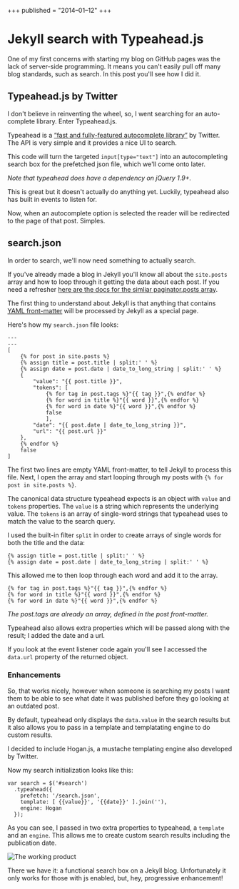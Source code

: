 +++
published = "2014–01–12"
+++

# Jekyll search with Typeahead.js

One of my first concerns with starting my blog on GitHub pages was the lack of
server-side programming. It means you can't easily pull off many blog standards,
such as search. In this post you'll see how I did it.

## Typeahead.js by Twitter

I don't believe in reinventing the wheel, so, I went searching for an
auto-complete library. Enter Typeahead.js.

Typeahead is a [“fast and fully-featured autocomplete
library”](http://twitter.github.io/typeahead.js/) by Twitter. The API is very
simple and it provides a nice UI to search.


This code will turn the targeted `input[type="text"]` into an autocompleting
search box for the prefetched json file, which we'll come onto later.

*Note that typeahead does have a dependency on jQuery 1.9+.*

This is great but it doesn't actually do anything yet. Luckily, typeahead also
has built in events to listen for.


Now, when an autocomplete option is selected the reader will be redirected to
the page of that post. Simples.

## search.json

In order to search, we'll now need something to actually search.

If you've already made a blog in Jekyll you'll know all about the `site.posts`
array and how to loop through it getting the data about each post. If you need a
refresher [here are the docs for the simliar paginator.posts
array](http://jekyllrb.com/docs/pagination/).

The first thing to understand about Jekyll is that anything that contains [YAML
front-matter](http://jekyllrb.com/docs/frontmatter/) will be processed by Jekyll
as a special page.

Here's how my `search.json` file looks:

```
---
---
[
    {% for post in site.posts %}
    {% assign title = post.title | split:' ' %}
    {% assign date = post.date | date_to_long_string | split:' ' %}
    {
        "value": "{{ post.title }}",
        "tokens": [
            {% for tag in post.tags %}"{{ tag }}",{% endfor %}
            {% for word in title %}"{{ word }}",{% endfor %}
            {% for word in date %}"{{ word }}",{% endfor %}
            false
            ],
        "date": "{{ post.date | date_to_long_string }}",
        "url": "{{ post.url }}"
    },
    {% endfor %}
    false
]
```

The first two lines are empty YAML front-matter, to tell Jekyll to process this
file. Next, I open the array and start looping through my posts with `{% for
post in site.posts %}`.

The canonical data structure typeahead expects is an object with `value` and
`tokens` properties. The `value` is a string which represents the underlying
value. The `tokens` is an array of single-word strings that typeahead uses to
match the value to the search query.

I used the built-in filter `split` in order to create arrays of single words for
both the title and the data:

    {% assign title = post.title | split:' ' %}
    {% assign date = post.date | date_to_long_string | split:' ' %}

This allowed me to then loop through each word and add it to the array.

    {% for tag in post.tags %}"{{ tag }}",{% endfor %}
    {% for word in title %}"{{ word }}",{% endfor %}
    {% for word in date %}"{{ word }}",{% endfor %}

*The post.tags are already an array, defined in the post front-matter.*

Typeahead also allows extra properties which will be passed along with the
result; I added the date and a url.

If you look at the event listener code again you'll see I accessed the
`data.url` property of the returned object.

### Enhancements

So, that works nicely, however when someone is searching my posts I want them to
be able to see what date it was published before they go looking at an outdated
post.

By default, typeahead only displays the `data.value` in the search results but
it also allows you to pass in a template and templatating engine to do custom
results.

I decided to include Hogan.js, a mustache templating engine also developed by
Twitter.

Now my search initialization looks like this:

    var search = $('#search')
      .typeahead({
        prefetch: '/search.json',
        template: [ {{value}}', '{{date}}' ].join(''),
        engine: Hogan
      });

As you can see, I passed in two extra properties to typeahead, a `template` and
an `engine`. This allows me to create custom search results including the
publication date.

![The working product](/img/jekyll-search-with-typeahead.png)

There we have it: a functional search box on a Jekyll blog. Unfortunately it
only works for those with js enabled, but, hey, progressive enhancement!
